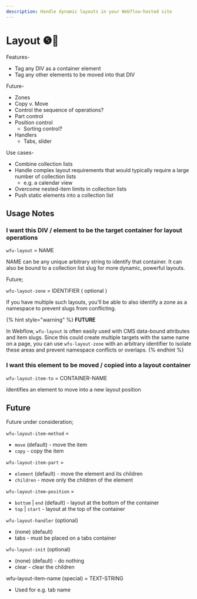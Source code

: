```yaml
---
description: Handle dynamic layouts in your Webflow-hosted site
---
```


# Layout ❺🧪

Features-

* Tag any DIV as a container element
* Tag any other elements to be moved into that DIV&#x20;

Future-&#x20;

* Zones&#x20;
* Copy v. Move &#x20;
* Control the sequence of operations?&#x20;
* Part control
* Position control
  * Sorting control?&#x20;
* Handlers
  * Tabs, slider&#x20;

Use cases-&#x20;

* Combine collection lists&#x20;
* Handle complex layout requirements that would typically require a large number of collection lists
  * e.g. a calendar view&#x20;
* Overcome nested-item limits in collection lists
* Push static elements into a collection list&#x20;

## Usage Notes

### I want this DIV / element to be the target container for layout operations&#x20;

`wfu-layout` = NAME

NAME can be any unique arbitrary string to identify that container. It can also be bound to a collection list slug for more dynamic, powerful layouts.

Future;&#x20;

`wfu-layout-zone` = IDENTIFIER ( optional )&#x20;

If you have multiple such layouts, you'll be able to also identify a zone as a namespace to prevent slugs from conflicting.&#x20;

{% hint style="warning" %}
**FUTURE**

In Webflow, `wfu-layout` is often easily used with CMS data-bound attributes and item slugs.  Since this could create multiple targets with the same name on a page, you can use `wfu-layout-zone` with an arbitrary identifier to isolate these areas and prevent namespace conflicts or overlaps.&#x20;
{% endhint %}

### I want this element to be moved / copied into a layout container&#x20;

`wfu-layout-item-to` = CONTAINER-NAME&#x20;

Identifies an element to move into a new layout position&#x20;

## Future

Future under consideration;&#x20;

`wfu-layout-item-method` =&#x20;

* `move` (default) - move the item
* `copy` - copy the item

`wfu-layout-item-part` =&#x20;

* `element` (default) - move the element and its children
* `children` - move only the children of the element

`wfu-layout-item-position` =&#x20;

* `bottom` | `end` (default) - layout at the bottom of the container
* `top` | `start` - layout at the top of the container &#x20;

`wfu-layout-handler` (optional)

* (none) (default)
* tabs - must be placed on a tabs container&#x20;

`wfu-layout-init` (optional)

* (none) (default) - do nothing
* clear - clear the children&#x20;

wfu-layout-item-name (special) = TEXT-STRING&#x20;

* Used for e.g. tab name

